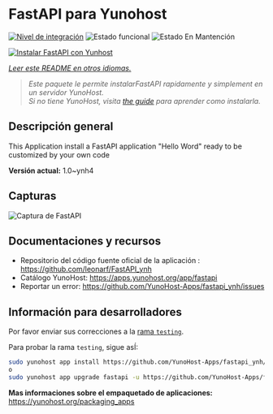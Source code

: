 <!--
Este archivo README esta generado automaticamente<https://github.com/YunoHost/apps/tree/master/tools/readme_generator>
No se debe editar a mano.
-->

# FastAPI para Yunohost

[![Nivel de integración](https://apps.yunohost.org/badge/integration/fastapi)](https://ci-apps.yunohost.org/ci/apps/fastapi/)
![Estado funcional](https://apps.yunohost.org/badge/state/fastapi)
![Estado En Mantención](https://apps.yunohost.org/badge/maintained/fastapi)

[![Instalar FastAPI con Yunhost](https://install-app.yunohost.org/install-with-yunohost.svg)](https://install-app.yunohost.org/?app=fastapi)

*[Leer este README en otros idiomas.](./ALL_README.md)*

> *Este paquete le permite instalarFastAPI rapidamente y simplement en un servidor YunoHost.*  
> *Si no tiene YunoHost, visita [the guide](https://yunohost.org/install) para aprender como instalarla.*

## Descripción general

This Application install a FastAPI application "Hello Word" ready to be customized by your own code

**Versión actual:** 1.0~ynh4

## Capturas

![Captura de FastAPI](./doc/screenshots/screenshot.png)

## Documentaciones y recursos

- Repositorio del código fuente oficial de la aplicación : <https://github.com/leonarf/FastAPI_ynh>
- Catálogo YunoHost: <https://apps.yunohost.org/app/fastapi>
- Reportar un error: <https://github.com/YunoHost-Apps/fastapi_ynh/issues>

## Información para desarrolladores

Por favor enviar sus correcciones a la [rama `testing`](https://github.com/YunoHost-Apps/fastapi_ynh/tree/testing).

Para probar la rama `testing`, sigue asÍ:

```bash
sudo yunohost app install https://github.com/YunoHost-Apps/fastapi_ynh/tree/testing --debug
o
sudo yunohost app upgrade fastapi -u https://github.com/YunoHost-Apps/fastapi_ynh/tree/testing --debug
```

**Mas informaciones sobre el empaquetado de aplicaciones:** <https://yunohost.org/packaging_apps>
